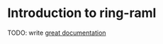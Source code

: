 # Introduction to ring-raml

TODO: write [great documentation](http://jacobian.org/writing/what-to-write/)
